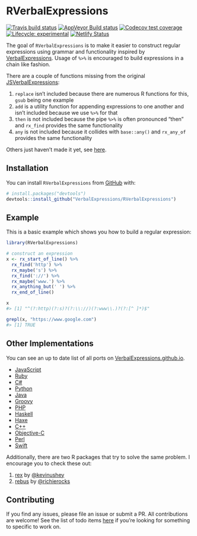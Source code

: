 
<!-- README.md is generated from README.Rmd. Please edit that file -->

# RVerbalExpressions

<!-- badges: start -->

[![Travis build
status](https://travis-ci.org/VerbalExpressions/RVerbalExpressions.svg?branch=master)](https://travis-ci.org/VerbalExpressions/RVerbalExpressions)
[![AppVeyor Build
status](https://ci.appveyor.com/api/projects/status/phr93q0rp7edf376?svg=true)](https://ci.appveyor.com/project/tyluRp/rverbalexpressions-4tt0n)
[![Codecov test
coverage](https://codecov.io/gh/VerbalExpressions/RVerbalExpressions/branch/master/graph/badge.svg)](https://codecov.io/gh/VerbalExpressions/RVerbalExpressions?branch=master)
[![Lifecycle:
experimental](https://img.shields.io/badge/lifecycle-experimental-orange.svg)](https://www.tidyverse.org/lifecycle/#experimental)
[![Netlify
Status](https://api.netlify.com/api/v1/badges/e49a67b8-17c9-40ba-9e53-3f9d83590e87/deploy-status)](https://app.netlify.com/sites/rverbalexpressions/deploys)
<!-- badges: end -->

The goal of `RVerbalExpressions` is to make it easier to construct
regular expressions using grammar and functionality inspired by
[VerbalExpressions](https://github.com/VerbalExpressions). Usage of
`%>%` is encouraged to build expressions in a chain like fashion.

There are a couple of functions missing from the original
[JSVerbalExpressions](https://github.com/VerbalExpressions/JSVerbalExpressions):

1.  `replace` isn’t included because there are numerous R functions for
    this, `gsub` being one example
2.  `add` is a utility function for appending expressions to one another
    and isn’t included because we use `%>%` for that
3.  `then` is not included because the pipe `%>%` is often pronounced
    “then” and `rx_find` provides the same functionality
4.  `any` is not included because it collides with `base::any()` and
    `rx_any_of` provides the same functionality

Others just haven’t made it yet, see [here](.github/CONTRIBUTING.md).

## Installation

You can install `RVerbalExpressions` from [GitHub](https://github.com/)
with:

``` r
# install.packages("devtools")
devtools::install_github("VerbalExpressions/RVerbalExpressions")
```

## Example

This is a basic example which shows you how to build a regular
expression:

``` r
library(RVerbalExpressions)

# construct an expression
x <- rx_start_of_line() %>% 
  rx_find('http') %>% 
  rx_maybe('s') %>% 
  rx_find('://') %>% 
  rx_maybe('www.') %>% 
  rx_anything_but(' ') %>% 
  rx_end_of_line()

x
#> [1] "^(?:http)(?:s)?(?:\\://)(?:www\\.)?(?:[^ ]*)$"

grepl(x, "https://www.google.com")
#> [1] TRUE
```

## Other Implementations

You can see an up to date list of all ports on
[VerbalExpressions.github.io](https://VerbalExpressions.github.io).

  - [JavaScript](https://github.com/VerbalExpressions/JSVerbalExpressions)
  - [Ruby](https://github.com/ryan-endacott/verbal_expressions)
  - [C\#](https://github.com/VerbalExpressions/CSharpVerbalExpressions)
  - [Python](https://github.com/VerbalExpressions/PythonVerbalExpressions)
  - [Java](https://github.com/VerbalExpressions/JavaVerbalExpressions)
  - [Groovy](https://github.com/VerbalExpressions/GroovyVerbalExpressions)
  - [PHP](https://github.com/VerbalExpressions/PHPVerbalExpressions)
  - [Haskell](https://github.com/VerbalExpressions/HaskellVerbalExpressions)
  - [Haxe](https://github.com/VerbalExpressions/HaxeVerbalExpressions)
  - [C++](https://github.com/VerbalExpressions/CppVerbalExpressions)
  - [Objective-C](https://github.com/VerbalExpressions/ObjectiveCVerbalExpressions)
  - [Perl](https://github.com/VerbalExpressions/PerlVerbalExpressions)
  - [Swift](https://github.com/VerbalExpressions/SwiftVerbalExpressions)

Additionally, there are two R packages that try to solve the same
problem. I encourage you to check these out:

1.  [rex](https://github.com/kevinushey/rex) by
    [@kevinushey](https://twitter.com/kevin_ushey)
2.  [rebus](https://github.com/richierocks/rebus) by
    [@richierocks](https://twitter.com/richierocks?lang=en)

## Contributing

If you find any issues, please file an issue or submit a PR. All
contributions are welcome\! See the list of todo items
[here](.github/CONTRIBUTING.md) if you’re looking for something to
specific to work on.
